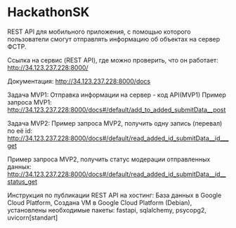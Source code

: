 # HackathonSK

REST API для мобильного приложения, с помощью которого пользователи смогут отправлять информацию об объектах на сервер ФСТР.

Ссылка на сервис (REST API), где можно проверить, что он работает:
http://34.123.237.228:8000/

Документация:
http://34.123.237.228:8000/docs

Задача MVP1:
Отправка информации на сервер - код API(MVP1)
Пример запроса MVP1:
http://34.123.237.228:8000/docs#/default/add_to_added_submitData__post

Задача MVP2:
Пример запроса MVP2, получить одну запись (перевал) по её id:
http://34.123.237.228:8000/docs#/default/read_added_id_submitData__id___get

Пример запроса MVP2, получить статус модерации отправленных данных:
http://34.123.237.228:8000/docs#/default/read_added_id_submitData__id__status_get


Инструкция по публикации REST API на хостинг:
База данных в Google Cloud Platform,
Создана VM в Google Cloud Platform (Debian), установлены необходимые пакеты:
fastapi, sqlalchemy, psycopg2, uvicorn[standart]
